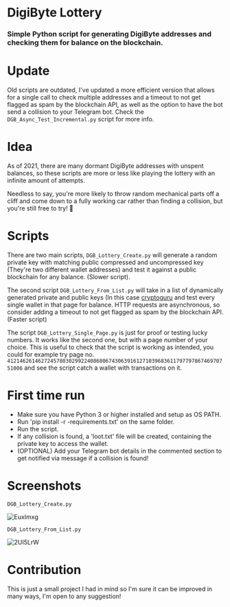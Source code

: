 # DigiByte Lottery

### Simple Python script for generating DigiByte addresses and checking them for balance on the blockchain.

# Update

Old scripts are outdated, I've updated a more efficient version that allows for a single call to check multiple addresses and a timeout to not get flagged as spam by the blockchain API, as well as the option to have the bot send a collision to your Telegram bot. Check the `DGB_Async_Test_Incremental.py` script for more info.

# Idea

As of 2021, there are many dormant DigiByte addresses with unspent balances, so these scripts are more or less like playing the lottery with an infinite amount of attempts.

Needless to say, you're more likely to throw random mechanical parts off a cliff and come down to a fully working car rather than finding a collision, but you're still free to try! 👀

# Scripts 

There are two main scripts, `DGB_Lottery_Create.py` will generate a random private key with matching public compressed and uncompressed key (They're two different wallet addresses) and test it against a public blockchain for any balance. (Slower script).

The second script `DGB_Lottery_From_List.py` will take in a list of dynamically generated private and public keys (In this case [cryptoguru](https://lbc.cryptoguru.org/dio/) and test every single wallet in that page for balance. HTTP requests are asynchronous, so consider adding a timeout to not get flagged as spam by the blockchain API. (Faster script)

The script `DGB_Lottery_Single_Page.py` is just for proof or testing lucky numbers. It works like the second one, but with a page number of your choice. This is useful to check that the script is working as intended, you could for example try page no. `412146261462724578030299224086806743063916127103968361179779786746970751006` and see the script catch a wallet with transactions on it.

# First time run
 - Make sure you have Python 3 or higher installed and setup as OS PATH.
 - Run 'pip install -r -requirements.txt' on the same folder.
 - Run the script.
 - If any collision is found, a 'loot.txt' file will be created, containing the private key to access the wallet.
 - (OPTIONAL) Add your Telegram bot details in the commented section to get notified via message if a collision is found!


# Screenshots
`DGB_Lottery_Create.py`

![EuxImxg](https://user-images.githubusercontent.com/85108160/129419646-8f7527e8-6a35-44c9-a271-2266f22ead64.png)

`DGB_Lottery_From_List.py`

![2UI5LrW](https://user-images.githubusercontent.com/85108160/129419795-23519077-49cb-48fe-b2fc-5c0b627e7d91.png)

# Contribution
This is just a small project I had in mind so I'm sure it can be improved in many ways, I'm open to any suggestion!
